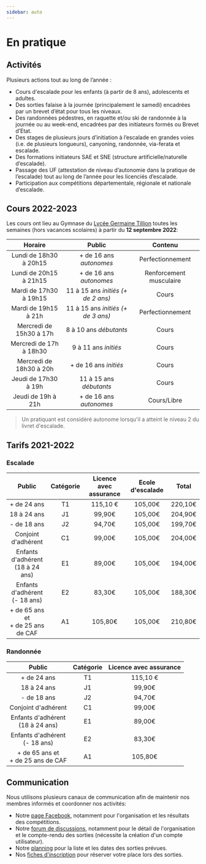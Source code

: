 ```yaml
---
sidebar: auto
---
```


# En pratique

## Activités

Plusieurs actions tout au long de l’année :
* Cours d'escalade pour les enfants (à partir de 8 ans), adolescents et adultes.
* Des sorties falaise à la journée (principalement le samedi) encadrées par un brevet d’état pour tous les niveaux.
* Des randonnées pédestres, en raquette et/ou ski de randonnée à la journée ou au week-end, encadrées par des initiateurs formés ou Brevet d’Etat.
* Des stages de plusieurs jours d’initiation à l’escalade en grandes voies (i.e. de plusieurs longueurs), canyoning, randonnée, via-ferata et escalade.
* Des formations initiateurs SAE et SNE (structure artificielle/naturelle d’escalade).
* Passage des UF (attestation de niveau d’autonomie dans la pratique de l’escalade) tout au long de l’année pour les licenciés d’escalade.
* Participation aux compétitions départementale, régionale et nationale d’escalade.

## Cours 2022-2023

Les cours ont lieu au Gymnase du [Lycée Germaine Tillion](https://www.google.fr/maps?q=Lyc%C3%A9e+Germaine+Tillion+1+rue+du+Campus+Jean+Durand+11493+Castelnaudary&rlz=1C1CHBF_frFR774FR774&um=1&ie=UTF-8&sa=X&ved=2ahUKEwjD3c7q2e7aAhXLK8AKHasbAkkQ_AUoAXoECAAQAw) toutes les semaines (hors vacances scolaires) à partir du **12 septembre 2022**:

| Horaire | Public | Contenu |
| :---: | :---: | :---: |
| Lundi de 18h30 à 20h15 | + de 16 ans *autonomes* | Perfectionnement |
| Lundi de 20h15 à 21h15 | + de 16 ans *autonomes* | Renforcement musculaire |
| Mardi de 17h30 à 19h15 | 11 à 15 ans *initiés (+ de 2 ans)* | Cours |
| Mardi de 19h15 à 21h | 11 à 15 ans *initiés (+ de 3 ans)* | Perfectionnement |
| Mercredi de 15h30 à 17h | 8 à 10 ans *débutants* | Cours |
| Mercredi de 17h à 18h30 | 9 à 11 ans *initiés* | Cours |
| Mercredi de 18h30 à 20h | + de 16 ans *initiés* | Cours |
| Jeudi de 17h30 à 19h | 11 à 15 ans *débutants* | Cours |
| Jeudi de 19h à 21h | + de 16 ans *autonomes* | Cours/Libre |

> Un pratiquant est considéré autonome lorsqu'il a atteint le niveau 2 du livret d'escalade.

## Tarifs 2021-2022

### Escalade

Public | Catégorie | Licence avec assurance | Ecole d'escalade | Total |
| :---: | :---: | :---: | :---: | :---: |
+ de 24 ans | T1 | 115,10 € | 105,00€ | 220,10€ |
18 à 24 ans | J1 | 99,90€ | 105,00€ | 204,90€ |
- de 18 ans | J2 | 94,70€ | 105,00€ | 199,70€ |
Conjoint d'adhérent | C1 | 99,00€ | 105,00€ | 204,00€ |
Enfants d'adhérent</br>(18 à 24 ans) | E1 | 89,00€ | 105,00€ | 194,00€ |
Enfants d'adhérent</br>(- 18 ans) | E2 | 83,30€ | 105,00€ | 188,30€ |
+ de 65 ans et</br>+ de 25 ans de CAF | A1 | 105,80€ | 105,00€ | 210,80€ |

### Randonnée

Public | Catégorie | Licence avec assurance | 
| :---: | :---: | :---: |
+ de 24 ans | T1 | 115,10 € |
18 à 24 ans | J1 | 99,90€ |
- de 18 ans | J2 | 94,70€ |
Conjoint d'adhérent | C1 | 99,00€ |
Enfants d'adhérent</br>(18 à 24 ans) | E1 | 89,00€ |
Enfants d'adhérent</br>(- 18 ans) | E2 | 83,30€ |
+ de 65 ans et</br>+ de 25 ans de CAF | A1 | 105,80€ |

## Communication

Nous utilisons plusieurs canaux de communication afin de maintenir nos membres informés et coordonner nos activités:
* Notre [page Facebook](https://www.facebook.com/Club-Nature-Aventure-1590487804525243/), notamment pour l'organisation et les résultats des compétitions.
* Notre [forum de discussions](http://escalade-rando.forumactif.org/), notamment pour le détail de l'organisation et le compte-rendu des sorties (nécessite la création d'un compte utilisateur).
* Notre [planning](https://docs.google.com/spreadsheets/d/1QHKL_DkvibVwh7iwiAAmiIR6HJ4I3zBX1wuB1pN_f1I) pour la liste et les dates des sorties prévues.
* Nos [fiches d'inscription](https://docs.google.com/spreadsheets/d/1CCxeQNFOBg8ZPvDOf0c29eBKt6JQeM9VHBF4OBSsbiM) pour réserver votre place lors des sorties.




